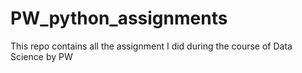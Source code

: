 # PW_python_assignments
This repo contains all the assignment I did during the course of Data Science by PW
